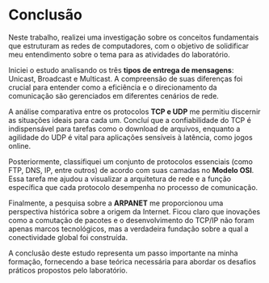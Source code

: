 # Conclusão

Neste trabalho, realizei uma investigação sobre os conceitos fundamentais que estruturam as redes de computadores, com o objetivo de solidificar meu entendimento sobre o tema para as atividades do laboratório.

Iniciei o estudo analisando os três **tipos de entrega de mensagens**: Unicast, Broadcast e Multicast. A compreensão de suas diferenças foi crucial para entender como a eficiência e o direcionamento da comunicação são gerenciados em diferentes cenários de rede.

A análise comparativa entre os protocolos **TCP e UDP** me permitiu discernir as situações ideais para cada um. Concluí que a confiabilidade do TCP é indispensável para tarefas como o download de arquivos, enquanto a agilidade do UDP é vital para aplicações sensíveis à latência, como jogos online.

Posteriormente, classifiquei um conjunto de protocolos essenciais (como FTP, DNS, IP, entre outros) de acordo com suas camadas no **Modelo OSI**. Essa tarefa me ajudou a visualizar a arquitetura de rede e a função específica que cada protocolo desempenha no processo de comunicação.

Finalmente, a pesquisa sobre a **ARPANET** me proporcionou uma perspectiva histórica sobre a origem da Internet. Ficou claro que inovações como a comutação de pacotes e o desenvolvimento do TCP/IP não foram apenas marcos tecnológicos, mas a verdadeira fundação sobre a qual a conectividade global foi construída.

A conclusão deste estudo representa um passo importante na minha formação, fornecendo a base teórica necessária para abordar os desafios práticos propostos pelo laboratório.